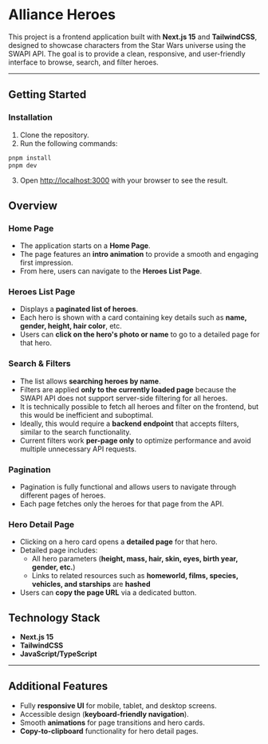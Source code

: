 # Alliance Heroes

This project is a frontend application built with **Next.js 15** and **TailwindCSS**, designed to showcase characters from the Star Wars universe using the SWAPI API. The goal is to provide a clean, responsive, and user-friendly interface to browse, search, and filter heroes.

---

## Getting Started

### Installation

1. Clone the repository.
2. Run the following commands:

```bash
pnpm install
pnpm dev
```

3. Open [http://localhost:3000](http://localhost:3000) with your browser to see the result.

## Overview

### Home Page

- The application starts on a **Home Page**.
- The page features an **intro animation** to provide a smooth and engaging first impression.
- From here, users can navigate to the **Heroes List Page**.

### Heroes List Page

- Displays a **paginated list of heroes**.
- Each hero is shown with a card containing key details such as **name, gender, height, hair color**, etc.
- Users can **click on the hero's photo or name** to go to a detailed page for that hero.

### Search & Filters

- The list allows **searching heroes by name**.
- Filters are applied **only to the currently loaded page** because the SWAPI API does not support server-side filtering for all heroes.
- It is technically possible to fetch all heroes and filter on the frontend, but this would be inefficient and suboptimal.
- Ideally, this would require a **backend endpoint** that accepts filters, similar to the search functionality.
- Current filters work **per-page only** to optimize performance and avoid multiple unnecessary API requests.

### Pagination

- Pagination is fully functional and allows users to navigate through different pages of heroes.
- Each page fetches only the heroes for that page from the API.

### Hero Detail Page

- Clicking on a hero card opens a **detailed page** for that hero.
- Detailed page includes:
  - All hero parameters (**height, mass, hair, skin, eyes, birth year, gender, etc.**)
  - Links to related resources such as **homeworld, films, species, vehicles, and starships** are **hashed**
- Users can **copy the page URL** via a dedicated button.

## Technology Stack

- **Next.js 15**
- **TailwindCSS**
- **JavaScript/TypeScript**

---

## Additional Features

- Fully **responsive UI** for mobile, tablet, and desktop screens.
- Accessible design (**keyboard-friendly navigation**).
- Smooth **animations** for page transitions and hero cards.
- **Copy-to-clipboard** functionality for hero detail pages.
